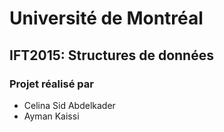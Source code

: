 # Université de Montréal 
## IFT2015: Structures de données
### Projet réalisé par 
- Celina Sid Abdelkader 
- Ayman Kaissi 
